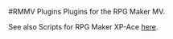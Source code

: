 #RMMV Plugins
Plugins for the RPG Maker MV.

See also Scripts for RPG Maker XP-Ace [here](https://github.com/HermesPasser/RGSS-Scripts).